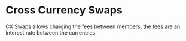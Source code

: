 # Cross Currency Swaps

CX Swaps allows charging the fees between members, the fees are an interest rate between the currencies.
